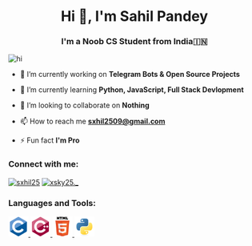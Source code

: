 <h1 align="center">Hi 👋, I'm Sahil Pandey</h1>
<h3 align="center">I'm a Noob CS Student from India🇮🇳</h3>

![hi](http://i.imgur.com/dNYswmI.gif)

- 🔭 I’m currently working on **Telegram Bots & Open Source Projects**

- 🌱 I’m currently learning **Python, JavaScript, Full Stack Devlopment**

- 👯 I’m looking to collaborate on **Nothing**

- 📫 How to reach me **sxhil2509@gmail.com**

- ⚡ Fun fact **I'm Pro**

<h3 align="left">Connect with me:</h3>
<p align="left">
<a href="https://twitter.com/sxhil25" target="blank"><img align="center" src="https://raw.githubusercontent.com/rahuldkjain/github-profile-readme-generator/master/src/images/icons/Social/twitter.svg" alt="sxhil25" height="30" width="40" /></a>
<a href="https://instagram.com/xsky25._" target="blank"><img align="center" src="https://raw.githubusercontent.com/rahuldkjain/github-profile-readme-generator/master/src/images/icons/Social/instagram.svg" alt="xsky25._" height="30" width="40" /></a>
</p>

<h3 align="left">Languages and Tools:</h3>
<p align="left"> <a href="https://www.cprogramming.com/" target="_blank" rel="noreferrer"> <img src="https://raw.githubusercontent.com/devicons/devicon/master/icons/c/c-original.svg" alt="c" width="40" height="40"/> </a> <a href="https://www.w3schools.com/cpp/" target="_blank" rel="noreferrer"> <img src="https://raw.githubusercontent.com/devicons/devicon/master/icons/cplusplus/cplusplus-original.svg" alt="cplusplus" width="40" height="40"/> </a> <a href="https://www.w3.org/html/" target="_blank" rel="noreferrer"> <img src="https://raw.githubusercontent.com/devicons/devicon/master/icons/html5/html5-original-wordmark.svg" alt="html5" width="40" height="40"/> </a> <a href="https://www.python.org" target="_blank" rel="noreferrer"> <img src="https://raw.githubusercontent.com/devicons/devicon/master/icons/python/python-original.svg" alt="python" width="40" height="40"/> </a> </p>
